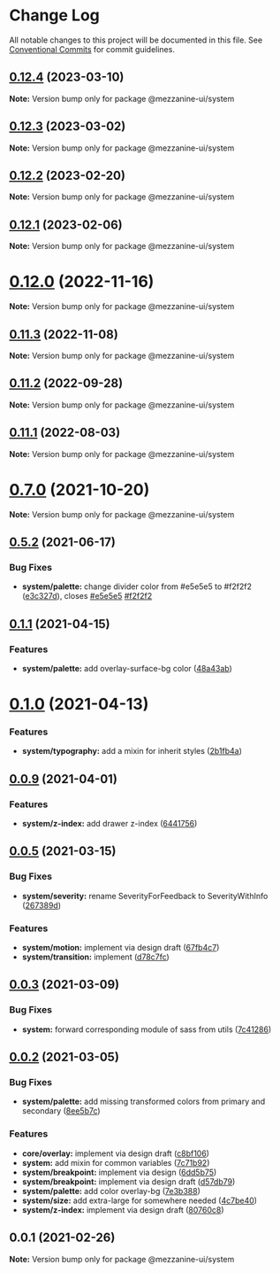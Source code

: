 # Change Log

All notable changes to this project will be documented in this file.
See [Conventional Commits](https://conventionalcommits.org) for commit guidelines.

## [0.12.4](https://github.com/Mezzanine-UI/mezzanine/compare/@mezzanine-ui/system@0.12.3...@mezzanine-ui/system@0.12.4) (2023-03-10)

**Note:** Version bump only for package @mezzanine-ui/system

## [0.12.3](https://github.com/Mezzanine-UI/mezzanine/compare/@mezzanine-ui/system@0.12.2...@mezzanine-ui/system@0.12.3) (2023-03-02)

**Note:** Version bump only for package @mezzanine-ui/system

## [0.12.2](https://github.com/Mezzanine-UI/mezzanine/compare/@mezzanine-ui/system@0.12.1...@mezzanine-ui/system@0.12.2) (2023-02-20)

**Note:** Version bump only for package @mezzanine-ui/system

## [0.12.1](https://github.com/Mezzanine-UI/mezzanine/compare/@mezzanine-ui/system@0.12.0...@mezzanine-ui/system@0.12.1) (2023-02-06)

**Note:** Version bump only for package @mezzanine-ui/system

# [0.12.0](https://github.com/Mezzanine-UI/mezzanine/compare/@mezzanine-ui/system@0.11.3...@mezzanine-ui/system@0.12.0) (2022-11-16)

**Note:** Version bump only for package @mezzanine-ui/system

## [0.11.3](https://github.com/Mezzanine-UI/mezzanine/compare/@mezzanine-ui/system@0.11.2...@mezzanine-ui/system@0.11.3) (2022-11-08)

**Note:** Version bump only for package @mezzanine-ui/system

## [0.11.2](https://github.com/Mezzanine-UI/mezzanine/compare/@mezzanine-ui/system@0.11.1...@mezzanine-ui/system@0.11.2) (2022-09-28)

**Note:** Version bump only for package @mezzanine-ui/system

## [0.11.1](https://github.com/Mezzanine-UI/mezzanine/compare/@mezzanine-ui/system@0.7.0...@mezzanine-ui/system@0.11.1) (2022-08-03)

**Note:** Version bump only for package @mezzanine-ui/system

# [0.7.0](https://github.com/Mezzanine-UI/mezzanine/compare/@mezzanine-ui/system@0.5.2...@mezzanine-ui/system@0.7.0) (2021-10-20)

**Note:** Version bump only for package @mezzanine-ui/system

## [0.5.2](https://github.com/Mezzanine-UI/mezzanine/compare/@mezzanine-ui/system@0.1.1...@mezzanine-ui/system@0.5.2) (2021-06-17)

### Bug Fixes

- **system/palette:** change divider color from #e5e5e5 to #f2f2f2 ([e3c327d](https://github.com/Mezzanine-UI/mezzanine/commit/e3c327d8aaa7a7633b9017c4506d3d5a05cafb3a)), closes [#e5e5e5](https://github.com/Mezzanine-UI/mezzanine/issues/e5e5e5) [#f2f2f2](https://github.com/Mezzanine-UI/mezzanine/issues/f2f2f2)

## [0.1.1](https://github.com/Mezzanine-UI/mezzanine/compare/@mezzanine-ui/system@0.1.0...@mezzanine-ui/system@0.1.1) (2021-04-15)

### Features

- **system/palette:** add overlay-surface-bg color ([48a43ab](https://github.com/Mezzanine-UI/mezzanine/commit/48a43aba565be8fd279c01fcdbe40c29e98bb67d))

# [0.1.0](https://github.com/Mezzanine-UI/mezzanine/compare/@mezzanine-ui/system@0.0.9...@mezzanine-ui/system@0.1.0) (2021-04-13)

### Features

- **system/typography:** add a mixin for inherit styles ([2b1fb4a](https://github.com/Mezzanine-UI/mezzanine/commit/2b1fb4ad007a4a15d35b8ba34b41f059dc974911))

## [0.0.9](https://github.com/Mezzanine-UI/mezzanine/compare/@mezzanine-ui/system@0.0.5...@mezzanine-ui/system@0.0.9) (2021-04-01)

### Features

- **system/z-index:** add drawer z-index ([6441756](https://github.com/Mezzanine-UI/mezzanine/commit/6441756c32fb9f72ce78f68407c1191fd0b0c797))

## [0.0.5](https://github.com/Mezzanine-UI/mezzanine/compare/@mezzanine-ui/system@0.0.3...@mezzanine-ui/system@0.0.5) (2021-03-15)

### Bug Fixes

- **system/severity:** rename SeverityForFeedback to SeverityWithInfo ([267389d](https://github.com/Mezzanine-UI/mezzanine/commit/267389d4963d9d0c9f2e88e9d1dc7f200b318ec2))

### Features

- **system/motion:** implement via design draft ([67fb4c7](https://github.com/Mezzanine-UI/mezzanine/commit/67fb4c790c2971b5c6b4e217d9cc7b24f6c576d1))
- **system/transition:** implement ([d78c7fc](https://github.com/Mezzanine-UI/mezzanine/commit/d78c7fca3fb51c71825bd10fe9dd97c7d670032e))

## [0.0.3](https://github.com/Mezzanine-UI/mezzanine/compare/@mezzanine-ui/system@0.0.2...@mezzanine-ui/system@0.0.3) (2021-03-09)

### Bug Fixes

- **system:** forward corresponding module of sass from utils ([7c41286](https://github.com/Mezzanine-UI/mezzanine/commit/7c41286177475af7024e2be8f0de630480448461))

## [0.0.2](https://github.com/Mezzanine-UI/mezzanine/compare/@mezzanine-ui/system@0.0.1...@mezzanine-ui/system@0.0.2) (2021-03-05)

### Bug Fixes

- **system/palette:** add missing transformed colors from primary and secondary ([8ee5b7c](https://github.com/Mezzanine-UI/mezzanine/commit/8ee5b7ce7c11b110810f56492aecbefbf55bd492))

### Features

- **core/overlay:** implement via design draft ([c8bf106](https://github.com/Mezzanine-UI/mezzanine/commit/c8bf10620c4d45ec1d90ab1918b38f4e2c85c4f3))
- **system:** add mixin for common variables ([7c71b92](https://github.com/Mezzanine-UI/mezzanine/commit/7c71b92181f6b2df1b46297ba2cc172df35e7926))
- **system/breakpoint:** implement via design ([6dd5b75](https://github.com/Mezzanine-UI/mezzanine/commit/6dd5b7539f09c5e5dfd743c6bf39f0c086381446))
- **system/breakpoint:** implement via design draft ([d57db79](https://github.com/Mezzanine-UI/mezzanine/commit/d57db79a90b2ca8ff5c858a8eeeda975d6ac7edc))
- **system/palette:** add color overlay-bg ([7e3b388](https://github.com/Mezzanine-UI/mezzanine/commit/7e3b3880ac5d35d03fd2fb1fdae03fe1dafc1b4d))
- **system/size:** add extra-large for somewhere needed ([4c7be40](https://github.com/Mezzanine-UI/mezzanine/commit/4c7be4014cc9f72118bcde1a58d39f9aeb66fe0e))
- **system/z-index:** implement via design draft ([80760c8](https://github.com/Mezzanine-UI/mezzanine/commit/80760c8cb6b2311719e82f7baa248bb45e0b1eda))

## 0.0.1 (2021-02-26)

**Note:** Version bump only for package @mezzanine-ui/system
